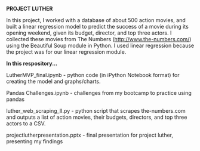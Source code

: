 <b>PROJECT LUTHER</b>

In this project, I worked with a database of about 500 action movies, and built a linear regression model to predict the success of a movie during its opening weekend, given its budget, director, and top three actors. I collected these movies from The Numbers (http://www.the-numbers.com/) using the Beautiful Soup module in Python. I used linear regression because the project was for our linear regression module.

<b>In this respository...</b>

LutherMVP_final.ipynb - python code (in iPython Notebook format) for creating the model and graphs/charts.

Pandas Challenges.ipynb - challenges from my bootcamp to practice using pandas

luther_web_scraping_II.py - python script that scrapes the-numbers.com and outputs a list of action movies, their budgets, directors, and top three actors to a CSV.

projectlutherpresentation.pptx - final presentation for project luther, presenting my findings